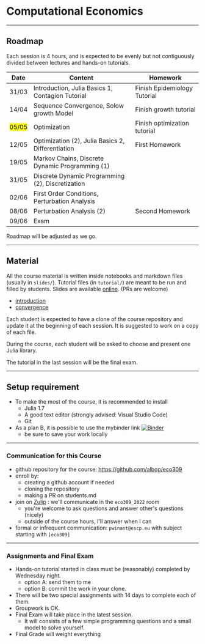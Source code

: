 # Computational Economics

---


## Roadmap

Each session is 4 hours, and is expected to be evenly but not contiguously divided between lectures and hands-on tutorials.

| Date  | Content                                                        | Homework                     |
| ----- | -------------------------------------------------------------- | ---------------------------- |
| 31/03 | Introduction, Julia Basics 1, Contagion Tutorial  | Finish Epidemiology Tutorial |
| 14/04 | Sequence Convergence, Solow growth Model                       | Finish growth tutorial       |
|  <mark>05/05</mark> | Optimization                                                   | Finish optimization tutorial |
| 12/05 | Optimization (2), Julia Basics 2, Differentiation              | First Homework               |
| 19/05 | Markov Chains, Discrete Dynamic Programming (1)                |                              |
| 31/05 | Discrete Dynamic Programming (2), Discretization               |                              |
| 02/06 | First Order Conditions, Perturbation Analysis                  |                              |
| 08/06 | Perturbation Analysis (2)                                      | Second Homework              |
| 09/06 | Exam                                                           |                              |

Roadmap will be adjusted as we go.

---

## Material

All the course material is written inside notebooks and markdown files (usually in `slides/`). Tutorial files (in `tutorial/`) are meant to be run and filled by students.
Slides are available [online](http://www.mosphere.fr/eco309/slides/). (PRs are welcome)
- [introduction](http://www.mosphere.fr/eco309/slides/)
- [convergence](http://www.mosphere.fr/eco309/slides/convergence.html)


Each student is expected to have a clone of the course repository and update it at the beginning of each session. It is suggested to work on a copy of each file.

During the course, each student will be asked to choose and present one Julia library.

The tutorial in the last session will be the final exam.

---

## Setup requirement

- To make the most of the course, it is recommended to install
  - Julia 1.7
  - A good text editor (strongly advised: Visual Studio Code)
  - Git
- As a plan B, it is possible to use the mybinder link [![Binder](https://mybinder.org/badge_logo.svg)](https://mybinder.org/v2/gh/albop/eco309.git/main?urlpath=lab)
  - be sure to save your work locally

---

### Communication for this Course

- github repository for the course: https://github.com/albop/eco309
- enroll by:
    - creating a github account if needed
    - cloning the repository
    - making a PR on students.md
- join on [Zulip](econforge.zulipchat.org) : we'll communicate in the `eco309_2022` room
    - you're welcome to ask questions and answer other's questions (nicely)
    - outside of the course hours, I'll answer when I can
- formal or infrequent communication: `pwinant@escp.eu` with subject starting with `[eco309]`

---

### Assignments and Final Exam

-  Hands-on tutorial started in class must be (reasonably) completed by Wednesday night.
   - option A: send them to me
   - option B: commit the work in your clone.
- There will be two special assignments with 14 days to complete each of them.
- Groupwork is OK.
- Final Exam will take place in the latest session.
    - It will consists of a few simple programming questions and a small model to solve yourself.
- Final Grade will weight everything
